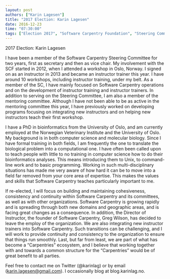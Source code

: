 ```yaml
---
layout: post
authors: ["Karin Lagesen"]
title: "2017 Election: Karin Lagesen"
date: 2016-12-23
time: "07:30:00"
tags: ["Election 2017", "Software Carpentry Foundation", "Steering Committee"]
---
```


2017 Election: Karin Lagesen

I have been a member of the Software Carpentry Steering Committee for two years, first as secretary and then as vice chair. My involvement with the SCF started in 2012, when I attended a workshop in Oslo, Norway. I signed on as an instructor in 2013 and became an instructor trainer this year. I have around 10 workshops, including instructor training, under my belt. As a member of the SC, I have mainly focused on Software Carpentry operations and on the development of instructor training and instructor trainers. In addition to serving on the Steering Committee, I am also a member of the mentoring committee. Although I have not been able to be as active in the mentoring committee this year, I have previously worked on developing programs focusing on integrating new instructors and on helping new instructors teach their first workshop.

I have a PhD in bioinformatics from the University of Oslo, and am currently employed at the Norwegian Veterinary Institute and the University of Oslo. My background is in both computer science and molecular biology. Since I have formal training in both fields, I am frequently the one to translate the biological problem into a computational one. I have often been called upon to teach people with little to no training in computer science how to do their bioinformatics analyses. This means introducing them to Unix, to command-line work and to basic programming. Working in such multi-disciplinary situations has made me very aware of how hard it can be to move into a field far removed from your core area of expertise. This makes the values and skills that Software Carpentry teaches particularly important to me.

If re-elected, I will focus on building and maintaining cohesiveness, consistency and continuity within Software Carpentry and its committees, as well as with other organizations.  Software Carpentry is growing rapidly and is spreading through both new domains and geographic areas, and is facing great changes as a consequence. In addition, the Director of Instructor, the founder of Software Carpentry, Greg Wilson, has decided to leave the employ of the organization. We are also integrating new instructor trainers into Software Carpentry. Such transitions can be challenging, and I will work to provide continuity and consistency to the organization to ensure that things run smoothly. Last, but far from least, we are part of what has become a “Carpentries” ecosystem, and I believe that working together with and towards a common structure for the “Carpentries” would be of great benefit to all parties.

Feel free to contact me on Twitter (@karinlag) or by email (karin.lagesen@gmail.com). I occasionally blog at blog.karinlag.no.

